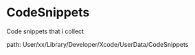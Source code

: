 # CodeSnippets
Code snippets that i collect

path:
User/xx/Library/Developer/Xcode/UserData/CodeSnippets
